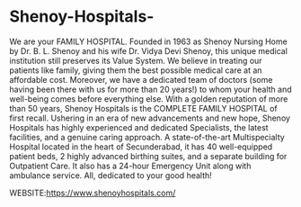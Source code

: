 # Shenoy-Hospitals-
We are your FAMILY HOSPITAL. Founded in 1963 as Shenoy Nursing Home by Dr. B. L. Shenoy and his wife Dr. Vidya Devi Shenoy, this unique medical institution still preserves its Value System. We believe in treating our patients like family, giving them the best possible medical care at an affordable cost. Moreover, we have a dedicated team of doctors (some having been there with us for more than 20 years!) to whom your health and well-being comes before everything else.
With a golden reputation of more than 50 years, Shenoy Hospitals is the COMPLETE FAMILY HOSPITAL of first recall. Ushering in an era of new advancements and new hope, Shenoy Hospitals has highly experienced and dedicated Specialists, the latest facilities, and a genuine caring approach. A state-of-the-art Multispecialty Hospital located in the heart of Secunderabad, it has 40 well-equipped patient beds, 2 highly advanced birthing suites, and a separate building for Outpatient Care. It also has a 24-hour Emergency Unit along with ambulance service. All, dedicated to your good health!

WEBSITE:https://www.shenoyhospitals.com/
